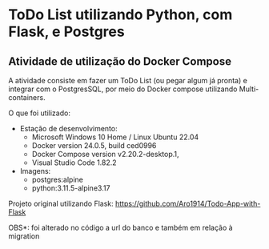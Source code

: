 # ToDo List utilizando Python, com Flask, e Postgres

## Atividade de utilização do Docker Compose

 A atividade consiste em fazer um ToDo List (ou pegar algum já pronta) e integrar com o PostgresSQL, por meio do Docker compose utilizando Multi-containers.

 O que foi utilizado:
  - Estação de desenvolvimento:
    - Microsoft Windows 10 Home / Linux Ubuntu 22.04
    - Docker version 24.0.5, build ced0996
    - Docker Compose version v2.20.2-desktop.1,
    - Visual Studio Code 1.82.2
  - Imagens:
    - postgres:alpine
    - python:3.11.5-alpine3.17

   Projeto original utilizando Flask: https://github.com/Aro1914/Todo-App-with-Flask
   
   OBS*: foi alterado no código a url do banco e também em relação à migration
